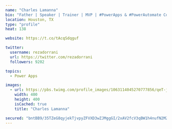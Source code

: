```yaml
---
name: "Charles Lamanna"
bio: "Father | Speaker | Trainer | MVP | #PowerApps & #PowerAutomate Community Super User | YouTuber Right-pointing triangle http://youtube.com/c/rezadorrani | Learn - Share - Clockwise rightwards and leftwards open circle arrows"
location: Houston, TX
type: "profile"
heat: 138

website: https://t.co/tAcqSdqguf

twitter:
  username: rezadorrani
  url: https://twitter.com/rezadorrani
  followers: 9202

topics:
  - Power Apps

images:
  - url: https://pbs.twimg.com/profile_images/1063114045270777856/qeT-jpWr_400x400.jpg
    width: 400
    height: 400
    isCached: true
    title: "Charles Lamanna"

secured: "bntBB9/35TZeG8qyjekTjvpyZFVXD3wZJMggGI/2xAV2fcV3qBW1h4nufN2MZwSEPpjYvJqXoa9X7I5DZJ+VPQeY5uUA5Fy5g5b1zNRasYDqX1/rfsmonJUNrXaybnnx7Q2zhLE6cQ1Zzdh+Cy1hjbS1q6+7JMuMWckmTYbtl9lDdSQoHfB3IJJk1PCLKeI7PO2D3cgw99RODJeC30p7oAAFRByLBFIfT6RUsXPvXR4pqWiqGi2kfZwJ+IDF+UPIIS/bfnMlqFwKNOxpXrmRwtI9JuxhbkkNisco/JiAZh1cWGqPHtbPn+VDO1+efJMrnlojh9Fk3JuEBUzsDK2qiW1H2WrycHvnjf5WlGb2HGLsHo/owrnEZqLpwvap0B42cl93E/I2qv1DuETknqE+4/SbQcHwa86g6nvOfw5Munw=;Cqj0r7dDXBnUcpQ0bqmedw=="
---
```


